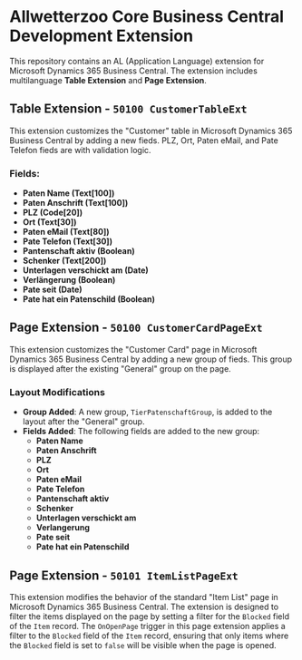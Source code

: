 # Allwetterzoo Core Business Central Development Extension

This repository contains an AL (Application Language) extension for Microsoft Dynamics 365 Business Central. The extension includes multilanguage **Table Extension** and **Page Extension**.

## Table Extension - `50100 CustomerTableExt`

This extension customizes the "Customer" table in Microsoft Dynamics 365 Business Central by adding a new fieds. PLZ, Ort, Paten eMail, and Pate Telefon fieds are with validation logic.

### Fields:
- **Paten Name (Text[100])**
- **Paten Anschrift (Text[100])**
- **PLZ (Code[20])**
- **Ort (Text[30])**
- **Paten eMail (Text[80])**
- **Pate Telefon (Text[30])**
- **Pantenschaft aktiv (Boolean)**
- **Schenker (Text[200])**
- **Unterlagen verschickt am (Date)**
- **Verlängerung (Boolean)**
- **Pate seit (Date)**
- **Pate hat ein Patenschild (Boolean)**

## Page Extension - `50100 CustomerCardPageExt`

This extension customizes the "Customer Card" page in Microsoft Dynamics 365 Business Central by adding a new group of fieds. This group is displayed after the existing "General" group on the page.
### Layout Modifications
- **Group Added**: A new group, `TierPatenschaftGroup`, is added to the layout after the "General" group.
- **Fields Added**: The following fields are added to the new group:
  - **Paten Name**
  - **Paten Anschrift**
  - **PLZ**
  - **Ort**
  - **Paten eMail**
  - **Pate Telefon**
  - **Pantenschaft aktiv**
  - **Schenker**
  - **Unterlagen verschickt am**
  - **Verlangerung**
  - **Pate seit**
  - **Pate hat ein Patenschild**

## Page Extension - `50101 ItemListPageExt`

This extension modifies the behavior of the standard "Item List" page in Microsoft Dynamics 365 Business Central. The extension is designed to filter the items displayed on the page by setting a filter for the `Blocked` field of the `Item` record.
The `OnOpenPage` trigger in this page extension applies a filter to the `Blocked` field of the `Item` record, ensuring that only items where the `Blocked` field is set to `false` will be visible when the page is opened.




